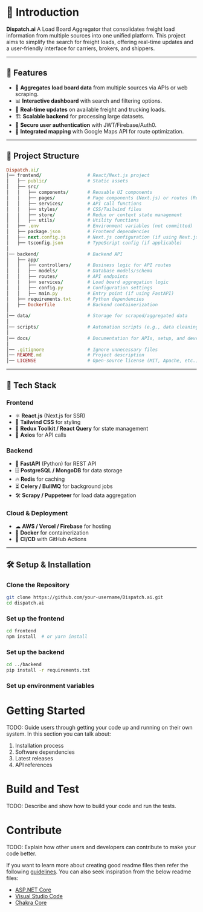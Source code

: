 # 📌 Introduction 
**Dispatch.ai** A Load Board Aggregator that consolidates freight load information from multiple sources into one unified platform. This project aims to simplify the search for freight loads, offering real-time updates and a user-friendly interface for carriers, brokers, and shippers.


---

## 🚀 Features

- 🔎 **Aggregates load board data** from multiple sources via APIs or web scraping.
- 📊 **Interactive dashboard** with search and filtering options.
- 🔔 **Real-time updates** on available freight and trucking loads.
- 🏗 **Scalable backend** for processing large datasets.
- 🔐 **Secure user authentication** with JWT/Firebase/Auth0.
- 📍 **Integrated mapping** with Google Maps API for route optimization.


---

## 📂 Project Structure
```ruby
Dispatch.ai/
│── frontend/                 # React/Next.js project
│   ├── public/               # Static assets
│   ├── src/
│   │   ├── components/       # Reusable UI components
│   │   ├── pages/            # Page components (Next.js) or routes (React)
│   │   ├── services/         # API call functions
│   │   ├── styles/           # CSS/Tailwind files
│   │   ├── store/            # Redux or context state management
│   │   ├── utils/            # Utility functions
│   ├── .env                  # Environment variables (not committed)
│   ├── package.json          # Frontend dependencies
│   ├── next.config.js        # Next.js configuration (if using Next.js)
│   ├── tsconfig.json         # TypeScript config (if applicable)
│
│── backend/                  # Backend API
│   ├── app/
│   │   ├── controllers/      # Business logic for API routes
│   │   ├── models/           # Database models/schema
│   │   ├── routes/           # API endpoints
│   │   ├── services/         # Load board aggregation logic
│   │   ├── config.py         # Configuration settings
│   │   ├── main.py           # Entry point (if using FastAPI)
│   ├── requirements.txt      # Python dependencies
│   ├── Dockerfile            # Backend containerization
│
│── data/                     # Storage for scraped/aggregated data
│
│── scripts/                  # Automation scripts (e.g., data cleaning)
│
│── docs/                     # Documentation for APIs, setup, and development
│
│── .gitignore                # Ignore unnecessary files
│── README.md                 # Project description
│── LICENSE                   # Open-source license (MIT, Apache, etc.)
```

---

## 🚀 Tech Stack

### **Frontend**
- ⚛ **React.js** (Next.js for SSR)
- 🎨 **Tailwind CSS** for styling
- 🔄 **Redux Toolkit / React Query** for state management
- 📡 **Axios** for API calls

### **Backend**
- 🐍 **FastAPI** (Python) for REST API
- 🗄 **PostgreSQL / MongoDB** for data storage
- 🔥 **Redis** for caching
- ⏳ **Celery / BullMQ** for background jobs
- 🛠 **Scrapy / Puppeteer** for load data aggregation

### **Cloud & Deployment**
- ☁ **AWS / Vercel / Firebase** for hosting
- 🐳 **Docker** for containerization
- 🔄 **CI/CD** with GitHub Actions

---

## 🛠️ Setup & Installation

### **Clone the Repository**
```sh
git clone https://github.com/your-username/Dispatch.ai.git
cd dispatch.ai

```

### **Set up the frontend**
```sh
cd frontend
npm install  # or yarn install

```

### **Set up the backend**
```sh
cd ../backend
pip install -r requirements.txt

```

### **Set up environment variables**

# Getting Started
TODO: Guide users through getting your code up and running on their own system. In this section you can talk about:
1.	Installation process
2.	Software dependencies
3.	Latest releases
4.	API references

# Build and Test
TODO: Describe and show how to build your code and run the tests. 

# Contribute
TODO: Explain how other users and developers can contribute to make your code better. 

If you want to learn more about creating good readme files then refer the following [guidelines](https://docs.microsoft.com/en-us/azure/devops/repos/git/create-a-readme?view=azure-devops). You can also seek inspiration from the below readme files:
- [ASP.NET Core](https://github.com/aspnet/Home)
- [Visual Studio Code](https://github.com/Microsoft/vscode)
- [Chakra Core](https://github.com/Microsoft/ChakraCore)



